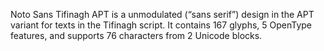 Noto Sans Tifinagh APT is a unmodulated (“sans serif”) design in the APT variant for texts in the Tifinagh script. It contains 167 glyphs, 5 OpenType features, and supports 76 characters from 2 Unicode blocks.